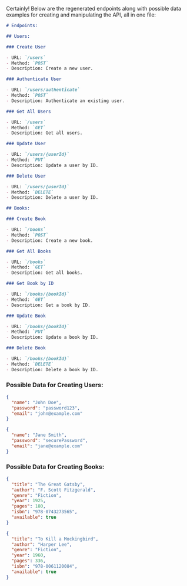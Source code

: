 Certainly! Below are the regenerated endpoints along with possible data examples for creating and manipulating the API, all in one file:

```markdown
# Endpoints:

## Users:

### Create User

- URL: `/users`
- Method: `POST`
- Description: Create a new user.

### Authenticate User

- URL: `/users/authenticate`
- Method: `POST`
- Description: Authenticate an existing user.

### Get All Users

- URL: `/users`
- Method: `GET`
- Description: Get all users.

### Update User

- URL: `/users/{userId}`
- Method: `PUT`
- Description: Update a user by ID.

### Delete User

- URL: `/users/{userId}`
- Method: `DELETE`
- Description: Delete a user by ID.

## Books:

### Create Book

- URL: `/books`
- Method: `POST`
- Description: Create a new book.

### Get All Books

- URL: `/books`
- Method: `GET`
- Description: Get all books.

### Get Book by ID

- URL: `/books/{bookId}`
- Method: `GET`
- Description: Get a book by ID.

### Update Book

- URL: `/books/{bookId}`
- Method: `PUT`
- Description: Update a book by ID.

### Delete Book

- URL: `/books/{bookId}`
- Method: `DELETE`
- Description: Delete a book by ID.
```

### Possible Data for Creating Users:

```json
{
  "name": "John Doe",
  "password": "password123",
  "email": "john@example.com"
}
```

```json
{
  "name": "Jane Smith",
  "password": "securePassword",
  "email": "jane@example.com"
}
```

### Possible Data for Creating Books:

```json
{
  "title": "The Great Gatsby",
  "author": "F. Scott Fitzgerald",
  "genre": "Fiction",
  "year": 1925,
  "pages": 180,
  "isbn": "978-0743273565",
  "available": true
}
```

```json
{
  "title": "To Kill a Mockingbird",
  "author": "Harper Lee",
  "genre": "Fiction",
  "year": 1960,
  "pages": 336,
  "isbn": "978-0061120084",
  "available": true
}
```
